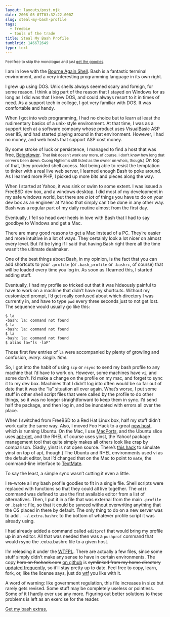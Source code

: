 ```yaml
---
layout: layouts/post.njk
date: 2008-05-07T03:32:22.000Z
slug: steal-my-bash-profile
tags:
  - freebie
  - tools of the trade
title: Steal My Bash Profile
tumblrid: 146672649
type: text
---
```

<p><small>Feel free to skip the monologue and just <a href="http://github.com/isaacs/dotfiles/tree/master">get the goodies</a>.</small></p>

<p>I am in love with the <a rev="vote-for" href="http://www.gnu.org/software/bash/manual/bashref.html">Bourne Again Shell</a>.  Bash is a fantastic terminal environment, and a very interesting programming language in its own right.</p>

<p>I grew up using DOS.  Unix shells always seemed scary and foreign, for some reason.  I think a big part of the reason that I stayed on Windows for as long as I did was that I knew DOS, and could always resort to it in times of need.  As a support tech in college, I got very familiar with DOS.  It was comfortable and handy.</p>

<p>When I got into web programming, I had no choice but to learn at least the rudimentary basics of a unix-style environment.  At that time, I was as a support tech at a software company whose product uses VisualBasic ASP over IIS, and had started playing around in that environment.  However, I had no money, and web hosts that support ASP cost money.</p>

<p>By some stroke of luck or persistence, I managed to find a host that was free, <a href="http://beigetower.org">Beigetower</a>. <small>That link doesn&rsquo;t work any more, of course.  I don&rsquo;t know how long that server&rsquo;s been down.  Cuong Nghiem&rsquo;s still listed as the owner on whois, though.)</small>  On top of that, they provided shell access.  Not being able to resist the temptation to tinker with a real live web server, I learned enough Bash to poke around.  As I learned more PHP, I picked up more bits and pieces along the way.</p>

<p>When I started at Yahoo, it was sink or swim to some extent.  I was issued a FreeBSD dev box, and a windows desktop.  I did most of my development in my safe windows world, but there are <em>a lot</em> of things you have to do on your dev box as an engineer at Yahoo that simply can&rsquo;t be done in any other way.  Bash was a regular part of my daily routine almost from the first day.</p>

<p>Eventually, I fell so head over heels in love with Bash that I had to say goodbye to Windows and get a Mac.</p>

<p>There are many good reasons to get a Mac instead of a PC. They&rsquo;re easier and more intuitive in a lot of ways.  They certainly look a lot nicer on almost every level.  But I&rsquo;d be lying if I said that having Bash right there all the time wasn&rsquo;t the ultimate dealmaker.</p>

<p>One of the best things about Bash, in my opinion, is the fact that you can add shortcuts to your <code>.profile</code> (or <code>.bash_profile</code> or <code>.bashrc</code>, of course) that will be loaded every time you log in.  As soon as I learned this, I started adding stuff.</p>

<p>Eventually, I had my profile so tricked out that it was hideously painful to have to work on a machine that didn&rsquo;t have my shortcuts.  Without my customized prompt, I&rsquo;d get really confused about which directory I was currently in, and have to type <code>pwd</code> every three seconds just to not get lost.  The sequence would usually go like this:</p>

<p><code class="block">$ la
-bash: la: command not found
$ la
-bash: la: command not found
$ la
-bash: la: command not found
$ alias la="ls -laF"</code></p>

<p>Those first few entries of <code>la</code> were accompanied by plenty of growling and confusion, <em>every. single. time.</em></p>

<p>So, I got into the habit of using <code>scp</code> or <code>rsync</code> to send my bash profile to any machine that I&rsquo;d have to work on.  However, some machines have <code>vi</code>, and some don&rsquo;t.  I&rsquo;d make a change on the profile on my mac, and forget to sync it to my dev box.  Machines that I didn&rsquo;t log into often would be so far out of date that it was the &ldquo;la&rdquo; situation all over again.  What&rsquo;s worse, I put some stuff in other shell script files that were called by the profile to do other things, so it was no longer straightforward to keep them in sync.  I&rsquo;d send half the package, and then log in, and be inundated with errors all over the place.</p>

<p>When I switched from FreeBSD to a Red Hat Linux box, half my stuff didn&rsquo;t work quite the same way.  Also, I moved Foo Hack to a great <a rev="vote-for" href="http://www.slicehost.com/">new host</a>, which is running Ubuntu.  On the Mac, I use <a href="http://macports.org">MacPorts</a>, and the Ubuntu slice uses <a href="http://www.debian.org/doc/manuals/apt-howto/">apt-get</a>, and the RHEL of course uses yinst, the Yahoo! package management tool that quite simply makes all others look like crap by comparison.  (Sadly, yinst is not open source.  There&rsquo;s <a href="http://svn.marc.abramowitz.info/projects/hacks/yinst">this hack</a> to simulate yinst on top of apt, though.)  The Ubuntu and RHEL environments used vi as the default editor, but I&rsquo;d changed that on the Mac to point to <code>mate</code>, the command-line interface to <a href="http://macromates.com">TextMate</a>.</p>

<p>To say the least, a simple sync wasn&rsquo;t cutting it even a little.</p>

<p>I re-wrote all my bash profile goodies to fit in a single file.  Shell scripts were replaced with functions so that they could all live together.  The <code>edit</code> command was defined to use the first available editor from a list of alternatives.  Then, I put it in a file that was external from the main <code>.profile</code> or <code>.bashrc</code> file, so that it could be synced without overwriting anything that the OS placed in there by default.  The only thing to do on a new server was to add <code>. ~/.extra.bashrc</code> to the bottom of whatever profile script it was already using.</p>

<p>I had already added a command called <code>editprof</code> that would bring my profile up in an editor.  All that was needed then was a <code>pushprof</code> command that would rsync the .extra.bashrc file to a given host.</p>

<p>I&rsquo;m releasing it under the <a href="http://sam.zoy.org/wtfpl/">WTFPL</a>.  There are actually a few files, since some stuff simply didn&rsquo;t make any sense to have in certain environments.  The copy <del>here on foohack.com</del> <ins>on github</ins> is <del>symlinked from my home directory</del> <ins>updated frequently</ins>, so it&rsquo;ll stay pretty up to date.  Feel free to copy, learn, fork, or, like the license says, just do <abbr title="what the fuck">wtf</abbr> you like with it.</p>

<p>A word of warning: like government regulation, this file increases in size but rarely gets revised.  Some stuff may be completely useless or pointless.  Some of it I hardly ever use any more.  Figuring out better solutions to these problems is left as an exercise for the reader.</p>

<p><a href="http://github.com/isaacs/dotfiles/tree/master">Get my bash extras.</a></p>
